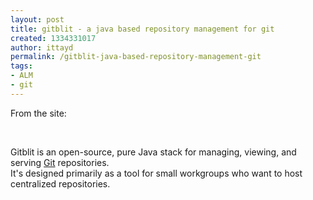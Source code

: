 ```yaml
---
layout: post
title: gitblit - a java based repository management for git
created: 1334331017
author: ittayd
permalink: /gitblit-java-based-repository-management-git
tags:
- ALM
- git
---
```

<p>From the site:</p>
<p>&nbsp;</p>
<p>Gitblit is an open-source, pure Java stack for managing, viewing, and serving <a title="Official Git Site" href="http://git-scm.com/">Git</a> repositories.<br />
It's designed primarily as a tool for small workgroups who want to host centralized repositories.</p>
